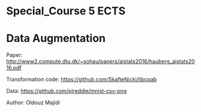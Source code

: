 # Special_Course 5 ECTS

# Data Augmentation

Paper:
http://www2.compute.dtu.dk/~sohau/papers/aistats2016/hauberg_aistats2016.pdf

Transformation code:
https://github.com/SkafteNicki/libcpab

Data:
https://github.com/pjreddie/mnist-csv-png

Author: Oldouz Majidi
